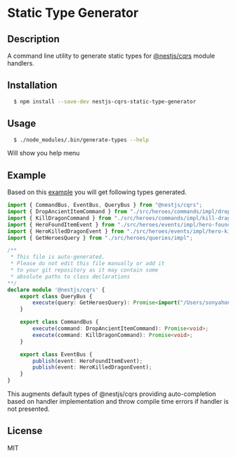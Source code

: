 # Static Type Generator
## Description
A command line utility to generate static types for [@nestjs/cqrs](https://github.com/nestjs/cqrs) module handlers.


## Installation
```bash
  $ npm install --save-dev nestjs-cqrs-static-type-generator
```
## Usage
```bash
  $ ./node_modules/.bin/generate-types --help
```
Will show you help menu

## Example
Based on this [example](https://github.com/kamilmysliwiec/nest-cqrs-example.git)
you will get following types generated.
```typescript
import { CommandBus, EventBus, QueryBus } from "@nestjs/cqrs";
import { DropAncientItemCommand } from "./src/heroes/commands/impl/drop-ancient-item.command";
import { KillDragonCommand } from "./src/heroes/commands/impl/kill-dragon.command";
import { HeroFoundItemEvent } from "./src/heroes/events/impl/hero-found-item.event";
import { HeroKilledDragonEvent } from "./src/heroes/events/impl/hero-killed-dragon.event";
import { GetHeroesQuery } from "./src/heroes/queries/impl";

/**
 * This file is auto-generated.
 * Please do not edit this file manually or add it
 * to your git repository as it may contain some 
 * absolute paths to class declarations
**/
declare module '@nestjs/cqrs' {
    export class QueryBus {
        execute(query: GetHeroesQuery): Promise<import("/Users/sonyahon/Workspace/SonyaHon/ex/nest-cqrs-example/src/heroes/models/hero.model").Hero[]>;
    }

    export class CommandBus {
        execute(command: DropAncientItemCommand): Promise<void>;
        execute(command: KillDragonCommand): Promise<void>;
    }

    export class EventBus {
        publish(event: HeroFoundItemEvent);
        publish(event: HeroKilledDragonEvent);
    }
}
```
This augments default types of @nestjs/cqrs providing auto-completion based on handler implementation and throw compile time errors if handler is not presented.
## License
MIT
